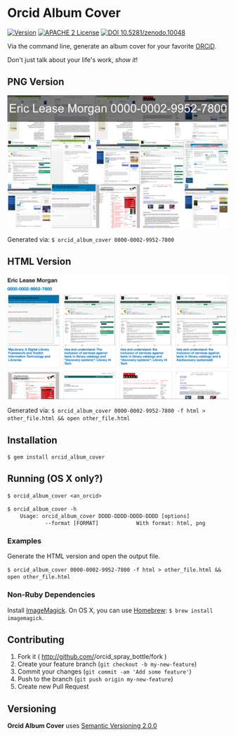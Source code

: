 # Orcid Album Cover

[![Version](https://badge.fury.io/rb/orcid_album_cover.png)](http://badge.fury.io/rb/orcid_album_cover)
[![APACHE 2 License](http://img.shields.io/badge/APACHE2-license-blue.svg)](./LICENSE)
[![DOI 10.5281/zenodo.10048](http://img.shields.io/badge/DOI-10.5281/zenodo.10048-blue.svg)](https://zenodo.org/record/10048#.U34ThkJdVTY)

Via the command line, generate an album cover for your favorite [ORCiD](https://orcid.org).

Don't just talk about your life's work, *show it*!

## PNG Version

[![Example Image of Album Cover with much Rock and Roll](./images/example.png)](./images/example.png)

Generated via: `$ orcid_album_cover 0000-0002-9952-7800`

## HTML Version

[![Example Album Cover with much Rock and Roll and more Links](./images/html-example.png)](./images/html-example.png)

Generated via: `$ orcid_album_cover 0000-0002-9952-7800 -f html > other_file.html && open other_file.html`

## Installation

    $ gem install orcid_album_cover

## Running (OS X only?)

    $ orcid_album_cover <an_orcid>

```console
$ orcid_album_cover -h
    Usage: orcid_album_cover DDDD-DDDD-DDDD-DDDD [options]
            --format [FORMAT]            With format: html, png
```

### Examples

Generate the HTML version and open the output file.

```console
$ orcid_album_cover 0000-0002-9952-7800 -f html > other_file.html && open other_file.html
```

### Non-Ruby Dependencies

Install [ImageMagick](http://imagemagick.org/).
On OS X, you can use [Homebrew](http://http://brew.sh//): `$ brew install imagemagick`.

## Contributing

1. Fork it ( http://github.com/<my-github-username>/orcid_spray_bottle/fork )
2. Create your feature branch (`git checkout -b my-new-feature`)
3. Commit your changes (`git commit -am 'Add some feature'`)
4. Push to the branch (`git push origin my-new-feature`)
5. Create new Pull Request

## Versioning

**Orcid Album Cover** uses [Semantic Versioning 2.0.0](http://semver.org/)